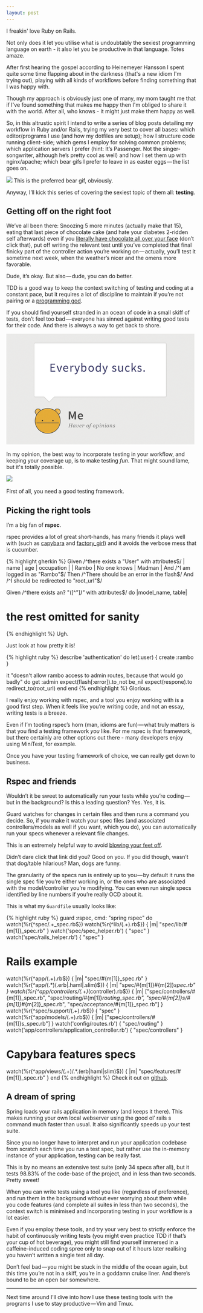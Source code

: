 ```yaml
---
layout: post
---
```


I freakin' love Ruby on Rails.

Not only does it let you utilise what is undoubtably the sexiest programming language on earth - it also let you be productive in that language. Totes amaze.

After first hearing the gospel according to Heinemeyer Hansson I spent quite some time flapping about in the darkness (that's a new idiom I'm trying out), playing with all kinds of workflows before finding something that I was happy with.

Though my approach is obviously just one of many, my mom taught me that if I've found something that makes me happy then I'm obliged to share it with the world. After all, who knows - it might just make them happy as well.

So, in this altrustic spirit I intend to write a series of blog posts detailing my workflow in Ruby and/or Rails, trying my very best to cover all bases: which editor/programs I use (and how my dotfiles are setup); how I structure code running client-side; which gems I employ for solving common problems; which application servers I prefer (hint: It’s Passenger. Not the singer-songwriter, although he’s pretty cool as well) and how I set them up with nginx/apache; which bear gifs I prefer to leave in as easter eggs — the list goes on.

<div class="image left">
  <img src="https://d262ilb51hltx0.cloudfront.net/max/460/1*Nb2OEr0dljhB4R7RLGQpUA.gif" />
  <span class="legend">This is the preferred bear gif, obviously.</span>
</div>

Anyway, I’ll kick this series of covering the sexiest topic of them all: **testing**.

## Getting off on the right foot

We’ve all been there: Snoozing 5 more minutes (actually make that 15), eating that last piece of chocolate cake (and hate your diabetes 2-ridden self afterwards) even if you [literally have chocolate all over your face](http://www.urbandictionary.com/define.php?term=chocolate%20face) (don’t click that), put off writing the relevant test until you’ve completed that final finicky part of the controller action you’re working on — actually, you’ll test it sometime next week, when the weather’s nicer and the omens more favorable.

Dude, it’s okay. But also — dude, you can do better.

TDD is a good way to keep the context switching of testing and coding at a constant pace, but it requires a lot of discipline to maintain if you’re not pairing or a [programming god](https://twitter.com/r00k). 

If you should find yourself stranded in an ocean of code in a small skiff of tests, don’t feel too bad — everyone has sinned against writing good tests for their code. And there is always a way to get back to shore.

<div class="full image">
  <img src="/public/images/posts/sucks-quote.png" />
</div>

In my opinion, the best way to incorporate testing in your workflow, and keeping your coverage up, is to make testing *fun*. That might sound lame, but it's totally possible.

<div class="full-image">
  <img src="/public/images/posts/totally-quote.png" />
</div>

First of all, you need a good testing framework.

## Picking the right tools
I’m a big fan of **rspec**.

rspec provides a lot of great short-hands, has many friends it plays well with (such as [capybara](https://github.com/jnicklas/capybara) and [factory_girl](https://github.com/thoughtbot/factory_girl)) and it avoids the verbose mess that is cucumber.

{% highlight gherkin %}
  Given /^there exists a "User" with attributes$/
  | name      | age                     | occupation |
  | Rambo     | No one knows            | Madman     |
  And /^I am logged in as "Rambo"$/
  Then /^There should be an error in the flash$/
  And /^I should be redirected to "root_url"$/

  Given /^there exists an? "([^"]*)"*
          with attributes$/ do |model_name, table|
  # the rest omitted for sanity
{% endhighlight %}
<span class="legend">Ugh.</span>

Just look at how pretty it is!

{% highlight ruby %}
describe 'authentication' do
  let(:user) { create :rambo }

  it "doesn't allow rambo access to admin routes, 
     because that would go badly" do
    get :admin
    expect(flash[:error]).to_not be_nil
    expect(respone).to redirect_to(root_url)
  end
end
{% endhighlight %}
<span class="legend">Glorious.</span>

I really enjoy working with rspec, and a tool you enjoy working with is a good first step. When it feels like you’re writing code, and not an essay, writing tests is a breeze.

Even if I’m tooting rspec’s horn (man, idioms are fun) — what truly matters is that you find a testing framework *you* like. For me rspec is that framework, but there certainly are other options out there - many developers enjoy using MiniTest, for example. 

Once you have your testing framework of choice, we can really get down to business.

## Rspec and friends

Wouldn’t it be sweet to automatically run your tests while you’re coding — but in the background? Is this a leading question? Yes. Yes, it is.

Guard watches for changes in certain files and then runs a command you decide. So, if you make it watch your spec files (and associated controllers/models as well if you want, which you do), you can automatically run your specs whenever a relevant file changes.

This is an extremely helpful way to avoid [blowing your feet off](http://i.imgur.com/fprOm49.webm).

Didn’t dare click that link did you? Good on you. If you did though, wasn’t that dog/table hilarious? Man, dogs are funny.

The granularity of the specs run is entirely up to you — by default it runs the single spec file you’re either working in, or the ones who are associated with the model/controller you’re modifying. You can even run single specs identified by line numbers if you’re really OCD about it.

This is what my `Guardfile` usually looks like:

{% highlight ruby %}
guard :rspec, cmd: "spring rspec" do
  watch(%r{^spec/.+_spec\.rb$})
  watch(%r{^lib/(.+)\.rb$})     { |m| "spec/lib/#{m[1]}_spec.rb" }
  watch('spec/spec_helper.rb')  { "spec" }
  watch('spec/rails_helper.rb') { "spec" }

  # Rails example
  watch(%r{^app/(.+)\.rb$})                           { |m| "spec/#{m[1]}_spec.rb" }
  watch(%r{^app/(.*)(\.erb|\.haml|\.slim)$})          { |m| "spec/#{m[1]}#{m[2]}_spec.rb" }
  watch(%r{^app/controllers/(.+)_(controller)\.rb$})  { |m| ["spec/controllers/#{m[1]}_spec.rb", "spec/routing/#{m[1]}_routing_spec.rb", "spec/#{m[2]}s/#{m[1]}_#{m[2]}_spec.rb", "spec/acceptance/#{m[1]}_spec.rb"] }
  watch(%r{^spec/support/(.+)\.rb$})                  { "spec" }
  watch(%r{^app/models/(.+)\.rb$})          { |m| ["spec/controllers/#{m[1]}s_spec.rb"] }
  watch('config/routes.rb')                           { "spec/routing" }
  watch('app/controllers/application_controller.rb')  { "spec/controllers" }

  # Capybara features specs
  watch(%r{^app/views/(.+)/.*\.(erb|haml|slim)$})     { |m| "spec/features/#{m[1]}_spec.rb" }
end
{% endhighlight %}
<span class="legend">Check it out on <a href="https://github.com/nicohvi/nplol/blob/master/Guardfile">github</a>.</span>

## A dream of spring

Spring loads your rails application in memory (and keeps it there). This makes running your own local webserver using the good ol’ rails s command much faster than usual. It also significantly speeds up your test suite.

Since you no longer have to interpret and run your application codebase from scratch each time you run a test spec, but rather use the in-memory instance of your application, testing can be really fast.

This is by no means an extensive test suite (only 34 specs after all), but it tests 98.83% of the code-base of the project, and in less than two seconds. Pretty sweet!

When you can write tests using a tool you like (regardless of preference), and run them in the background without ever worrying about them while you code features (and complete all suites in less than two seconds), the context switch is minimised and incorporating testing in your workflow is a lot easier.

Even if you employ these tools, and try your very best to strictly enforce the habit of continuously writing tests (you might even practice TDD if that’s your cup of hot beverage), you might still find yourself immersed in a caffeine-induced coding spree only to snap out of it hours later realising you haven’t written a single test all day.

Don’t feel bad — you might be stuck in the middle of the ocean again, but this time you’re not in a skiff, you’re in a goddamn cruise liner. And there’s bound to be an open bar somewhere.

---

Next time around I’ll dive into how I use these testing tools with the programs I use to stay productive — Vim and Tmux.


